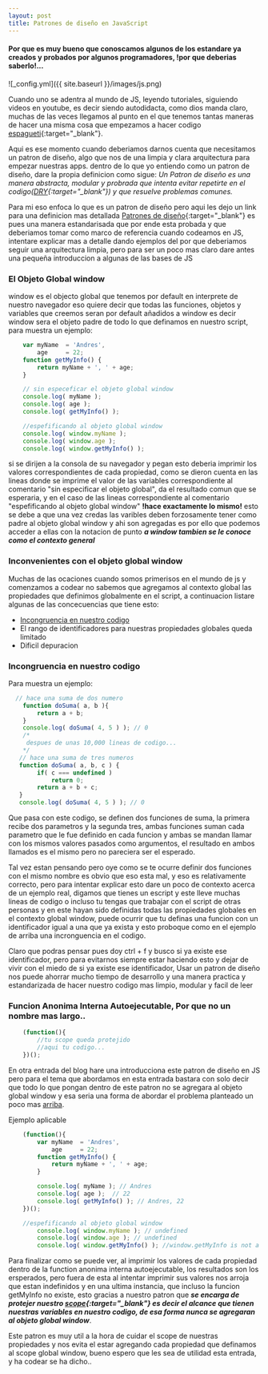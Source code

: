 ```yaml
---
layout: post
title: Patrones de diseño en JavaScript
---
```


#### Por que es muy bueno que conoscamos algunos de los estandare ya creados y probados por algunos programadores, !por que deberias saberlo!...

![_config.yml]({{ site.baseurl }}/images/js.png)

Cuando uno se adentra al mundo de JS, leyendo tutoriales, siguiendo videos en youtube, es decir siendo autodidacta, como dios manda claro, muchas de las veces llegamos al punto en el que tenemos tantas maneras de hacer una misma cosa que empezamos a hacer codigo [espagueti][1]{:target="_blank"}.

Aqui es ese momento cuando deberiamos darnos cuenta que necesitamos un patron de diseño, algo que nos de una limpia y clara arquitectura para empezar nuestras apps. dentro de lo
que yo entiendo como un patron de diseño, dare la propia definicion como sigue:
*Un Patron de diseño es una manera abstracta, modular y probrada que intenta evitar repetirte en el codigo([DRY][2]{:target="_blank"}) y que resuelve problemas comunes.*

Para mi eso enfoca lo que es un patron de diseño pero aqui les dejo un link para una definicion mas detallada [Patrones de diseño][3]{:target="_blank"}
es pues una manera estandarisada que por ende esta probada y que deberiamos tomar como marco de referencia cuando codeamos en JS, intentare explicar mas a detalle dando ejemplos del por que deberiamos seguir una arquitectura limpia, pero para ser un poco mas claro dare antes una pequeña introduccion a algunas de las bases de JS

### El Objeto Global window
window es el objecto global que tenemos por default en interprete de nuestro navegador eso quiere decir que todas las funciones, objetos y variables que creemos seran por default añadidos a window es decir window sera el objeto padre de todo lo que definamos en nuestro script, para muestra un ejemplo:

```javascript
    var myName  = 'Andres',
        age     = 22;
    function getMyInfo() {
        return myName + ', ' + age;
    } 

    // sin especeficar el objeto global window
    console.log( myName );
    console.log( age );
    console.log( getMyInfo() );

    //espefificando al objeto global window
    console.log( window.myName );
    console.log( window.age );
    console.log( window.getMyInfo() );
```
si se dirijen a la consola de su navegador y pegan esto deberia imprimir los valores correspondientes de cada propiedad, como se dieron cuenta en las lineas donde se imprime el valor de las variables correspondiente al comentario "sin especificar el objeto global", da el resultado comun que se esperaria, y en el caso de las lineas correspondiente al comentario "espefificando al objeto global window" __!hace exactamente lo mismo!__ esto se debe a que una vez credas las varibles deben forzosamente tener como padre al objeto global window y ahi son agregadas es por ello que podemos acceder a ellas con la notacion de punto *__a window tambien se le conoce como el contexto general__*

### Inconvenientes con el objeto global window
Muchas de las ocaciones cuando somos primerisos en el mundo de js y comenzamos a codear no sabemos que agregamos al contexto global las propiedades que definimos globalmente en el script, a continuacion listare algunas de las concecuencias que tiene esto: 
* [Incongruencia en nuestro codigo](#incongruencia)
* El rango de identificadores para nuestras propiedades globales queda limitado 
* Dificil depuracion

### <a name="incongruencia">Incongruencia en nuestro codigo</a>  
Para muestra un ejemplo:
```javascript
  // hace una suma de dos numero
    function doSuma( a, b ){
        return a + b;
    }
    console.log( doSuma( 4, 5 ) ); // 0
    /*
     despues de unas 10,000 lineas de codigo...
    */
   // hace una suma de tres numeros
   function doSuma( a, b, c ) {
        if( c === undefined )
            return 0;
        return a + b + c;
   }
   console.log( doSuma( 4, 5 ) ); // 0
```
Que pasa con este codigo, se definen dos funciones de suma, la primera recibe dos parametros y la segunda tres, ambas funciones suman cada parametro que le fue definido en cada funcion y ambas se mandan llamar con los mismos valores pasados como argumentos, el resultado en ambos llamados es el mismo pero no pareciera ser el esperado.

Tal vez estan pensando pero oye como se te ocurre definir dos funciones con el mismo nombre es obvio que eso esta mal, y eso es relativamente correcto, pero para intentar explicar esto dare un poco de contexto acerca de un ejemplo real, digamos que tienes un escript y este lleve muchas lineas de codigo o incluso tu tengas que trabajar con el script de otras personas y en este hayan sido definidas todas las propiedades globales en el contexto global window, puede ocurrir que tu definas una funcion con un identificador igual a una que ya exista y esto proboque como en el ejemplo de arriba una incronguencia en el codigo.

Claro que podras pensar pues doy ctrl + f y busco si ya existe ese identificador, pero para evitarnos siempre estar haciendo esto y dejar de vivir con el miedo de si ya existe ese identificador, Usar un patron de diseño nos puede ahorrar mucho tiempo de desarrollo y una manera practica y estandarizada de hacer nuestro codigo mas limpio, modular y facil de leer

### Funcion Anonima Interna Autoejecutable, Por que no un nombre mas largo..
```javascript
    (function(){
        //tu scope queda protejido
        //aqui tu codigo...
    })();
```
En otra entrada del blog hare una introducciona este patron de diseño en JS pero para el tema que abordamos en esta entrada bastara con solo decir que todo lo que pongan dentro de este patron no se agregara al objeto global window y esa seria una forma de abordar el problema planteado un poco mas [arriba](#incongruencia).

Ejemplo aplicable
```javascript
    (function(){
        var myName  = 'Andres',
            age     = 22;
        function getMyInfo() {
            return myName + ', ' + age;
        } 

        console.log( myName ); // Andres
        console.log( age );  // 22
        console.log( getMyInfo() ); // Andres, 22
    })();

    //espefificando al objeto global window
        console.log( window.myName ); // undefined
        console.log( window.age ); // undefined
        console.log( window.getMyInfo() ); //window.getMyInfo is not a function
```
Para finalizar como se puede ver, al imprimir los valores de cada propiedad dentro de la function anonima interna autoejecutable, los resultados son los ersperados, pero fuera de esta al intentar imprimir sus valores nos arroja que estan indefinidos y en una ultima instancia, que incluso la funcion getMyInfo no existe, esto gracias a nuestro patron que ***se encarga de protejer nuestro [scope][4]{:target="_blank"} es decir el alcance que tienen nuestras variables en nuestro codigo, de esa forma nunca se agregaran al objeto global window***.

Este patron es muy util a la hora de cuidar el scope de nuestras propiedades y nos evita el estar agregando cada propiedad que definamos al scope global window, bueno espero que les sea de utilidad esta entrada, y ha codear se ha dicho..


[1]: https://es.wikipedia.org/wiki/C%C3%B3digo_espagueti
[2]: https://es.wikipedia.org/wiki/No_te_repitas
[3]: https://es.wikipedia.org/wiki/Patr%C3%B3n_de_dise%C3%B1o
[4]: https://es.wikipedia.org/wiki/%C3%81mbito_(programaci%C3%B3n)